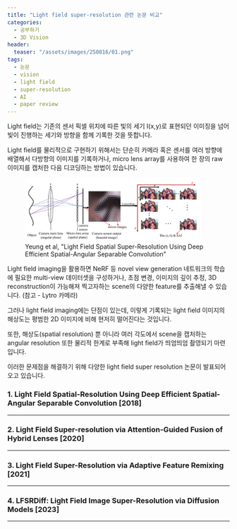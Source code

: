 ```yaml
---
title: "Light field super-resolution 관련 논문 비교"
categories:
  - 공부하기
  - 3D Vision
header:
  teaser: "/assets/images/250816/01.png"
tags:
  - 논문
  - vision
  - light field
  - super-resolution
  - AI
  - paper review
---
```


Light field는 기존의 센서 픽셀 위치에 따른 빛의 세기 I(x,y)로 표현되던 이미징을 넘어 빛이 진행하는 세기와 방향을 함께 기록한 것을 뜻합니다. 

Light field를 물리적으로 구현하기 위해서는 단순히 카메라 혹은 센서를 여러 방향에 배열해서 다방향의 이미지를 기록하거나, micro lens array를 사용하여 한 장의 raw 이미지를 캡처한 다음 디코딩하는 방법이 있습니다.

<figure>
    <img src="/assets/images/250816/02.png" alt="light field 원리" width="400" />
    <figcaption>Yeung et al, "Light Field Spatial Super-Resolution Using Deep
Efficient Spatial-Angular Separable Convolution"</figcaption>
</figure>


Light field imaging을 활용하면 NeRF 등 novel view generation 네트워크의 학습에 필요한 multi-view 데이터셋을 구성하거나, 초점 변경, 이미지의 깊이 추정, 3D reconstruction이 가능해져 찍고자하는 scene의 다양한 feature를 추출해낼 수 있습니다. (참고 - Lytro 카메라)

그러나 light field imaging에는 단점이 있는데, 이렇게 기록되는 light field 이미지의 해상도는 평범한 2D 이미지에 비해 현저히 떨어진다는 것입니다. 

또한, 해상도(spatial resolution) 뿐 아니라 여러 각도에서 scene을 캡처하는 angular resolution 또한 물리적 한계로 부족해 light field가 띄엄띄엄 촬영되기 마련입니다.

이러한 문제점을 해결하기 위해 다양한 light field super resolution 논문이 발표되어오고 있습니다. 

### 1. Light Field Spatial-Resolution Using Deep Efficient Spatial-Angular Separable Convolution [2018]
---


### 2. Light Field Super-resolution via Attention-Guided Fusion of Hybrid Lenses [2020]
---

### 3. Light Field Super-Resolution via Adaptive Feature Remixing [2021]
---

### 4. LFSRDiff: Light Field Image Super-Resolution via Diffusion Models [2023]
---

